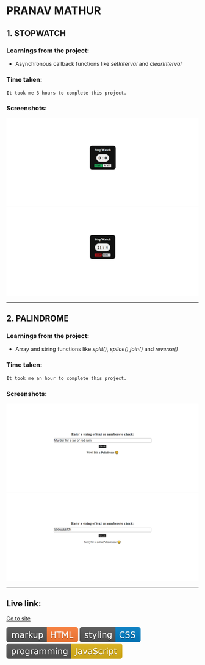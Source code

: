 # PRANAV MATHUR

## 1. STOPWATCH

### Learnings from the project:

- Asynchronous callback functions like _setInterval_ and _clearInterval_

### Time taken:

    It took me 3 hours to complete this project.

### Screenshots:

![screencapture](./images/stopwatch1.png)
![screencapture](./images/stopwatch2.png)

---

## 2. PALINDROME

### Learnings from the project:

- Array and string functions like _split()_, _splice()_ _join()_ and _reverse()_

### Time taken:

    It took me an hour to complete this project.

### Screenshots:

![screencapture](./images/palindrome2.png)
![screencapture](./images/palindrome3.png)

---

## Live link:

[Go to site](https://more-javascript-projects.netlify.app/)

![markup language](./images/markup-HTML-orange.svg)
![style sheet language](./images/styling-CSS-blue.svg)
![programming language](./images/programming-JavaScript-yellow.svg)
